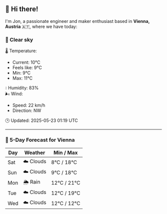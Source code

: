## 👋 Hi there!

I'm Jon, a passionate engineer and maker enthusiast based in **Vienna, Austria** 🇦🇹, where we have today:

### 🌙 Clear sky 

🌡️ Temperature: 
* Current: 10°C
* Feels like: 9°C
* Min: 9°C 
* Max: 11°C  

💧 Humidity: 83%  
🌬️ Wind: 
* Speed: 22 km/h 
* Direction: NW  

🕒 Updated: 2025-05-23 01:19 UTC

---

### 📅 5-Day Forecast for Vienna

| Day | Weather | Min / Max |
|-----|---------|------------|
| Sat | ☁️ Clouds | 8°C / 18°C |
| Sun | ☁️ Clouds | 9°C / 18°C |
| Mon | 🌦️ Rain | 12°C / 21°C |
| Tue | ☁️ Clouds | 12°C / 19°C |
| Wed | ☁️ Clouds | 12°C / 12°C |
